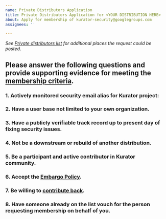 ```yaml
---
name: Private Distributors Application
title: Private Distributors Application for <YOUR DISTRIBUTION HERE>
about: Apply for membership of kurator-security@googlegroups.com
assignees: ''

---
```


_See [Private distributors list](https://github.com/kurator-dev/kurator/blob/main/community/security/private-distributors-list.md#request-to-join) for additional places the request could be posted._

## **Please answer the following questions and provide supporting evidence for meeting the [membership criteria](https://github.com/kurator-dev/kurator/blob/main/community/security/private-distributors-list.md#membership-criteria).**

### 1. **Actively monitored security email alias for Kurator project:**

### 2. **Have a user base not limited to your own organization.**

### 3. **Have a publicly verifiable track record up to present day of fixing security issues.**

### 4. **Not be a downstream or rebuild of another distribution.**

### 5. **Be a participant and active contributor in Kurator community.**

### 6. **Accept the [Embargo Policy](https://github.com/kurator-dev/kurator/blob/main/community/security/private-distributors-list.md#embargo-policy).**

### 7. **Be willing to [contribute back](https://github.com/kurator-dev/kurator/blob/main/community/security/private-distributors-list.md#contributing-back).**

### 8. **Have someone already on the list vouch for the person requesting membership on behalf of you.**
